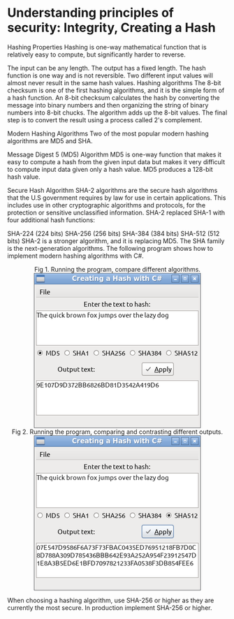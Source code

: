 # Understanding principles of security: Integrity, Creating a Hash

Hashing Properties
Hashing is one-way mathematical function that is relatively easy to compute, but significantly harder to reverse.

The input can be any length.
The output has a fixed length.
The hash function is one way and is not reversible.
Two different input values will almost never result in the same hash values.
Hashing algorithms
The 8-bit checksum is one of the first hashing algorithms, and it is the simple form of a hash function. An 8-bit checksum calculates the hash by converting the message into binary numbers and then organizing the string of binary numbers into 8-bit chucks. The algorithm adds up the 8-bit values. The final step is to convert the result using a process called 2's complement.

Modern Hashing Algorithms
Two of the most popular modern hashing algorithms are MD5 and SHA.

Message Digest 5 (MD5) Algorithm
MD5 is one-way function that makes it easy to compute a hash from the given input data but makes it very difficult to compute input data given only a hash value. MD5 produces a 128-bit hash value.

Secure Hash Algorithm
SHA-2 algorithms are the secure hash algorithms that the U.S government requires by law for use in certain applications. This includes use in other cryptographic algorithms and protocols, for the protection or sensitive unclassified information. SHA-2 replaced SHA-1 with four additional hash functions:

SHA-224 (224 bits)
SHA-256 (256 bits)
SHA-384 (384 bits)
SHA-512 (512 bits)
SHA-2 is a stronger algorithm, and it is replacing MD5. The SHA family is the next-generation algorithms. The following program shows how to implement modern hashing algorithms with C#.
<div align="center">
 Fig 1. Running the program, compare different algorithms.
<img src="hashproperties/fig1.png" align="center">
</div>
<div align="center">
Fig 2. Running the program, comparing and contrasting different outputs.
<img src="hashproperties/fig2.png" align="center">
</div>

When choosing a hashing algorithm, use SHA-256 or higher as they are currently the most secure. In production implement SHA-256 or higher.
